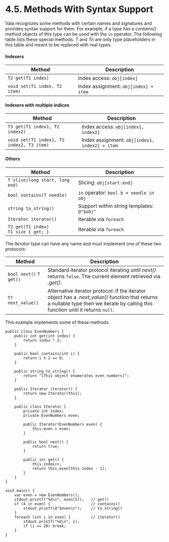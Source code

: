 # 4.5. Methods With Syntax Support

Vala recognizes some methods with certain names and signatures and
provides syntax support for them. For example, if a type has a
*contains()* method objects of this type can be used with the `in`
operator. The following table lists these special methods. *T* and *Tn*
are only type placeholders in this table and meant to be replaced with
real types.

#### Indexers
| Method                        | Description                           |
|-------------------------------|---------------------------------------|
| `T2 get(T1 index)`            | Index access: `obj[index]`            |
| `void set(T1 index, T2 item)` | Index assignment: `obj[index] = item` |

#### Indexers with multiple indices
| Method                                    | Description                                    |
|-------------------------------------------|------------------------------------------------|
| `T3 get(T1 index1, T2 index2)`            | Index access: `obj[index1, index2]`            |
| `void set(T1 index1, T2 index2, T3 item)` | Index assignment: `obj[index1, index2] = item` |

#### Others
| Method                                      | Description                                |
|---------------------------------------------|--------------------------------------------|
| `T slice(long start, long end)`             | Slicing: `obj[start:end]`                  |
| `bool contains(T needle)`                   | `in` operator: `bool b = needle in obj`    |
| `string to_string()`                        | Support within string templates: `@"$obj"` |
| `Iterator iterator()`                       | Iterable via `foreach`                     |
| `T2 get(T1 index)` <br/> `T1 size { get; }` | Iterable via `foreach`                     |

The *Iterator* type can have any name and must implement one of these
two protocols:

| Method                  | Description                                                                                                                                                                         |
|-------------------------|-------------------------------------------------------------------------------------------------------------------------------------------------------------------------------------|
| `bool next()` `T get()` | Standard iterator protocol iterating until _next()_ returns `false`. The current element retrieved via _.get()_.                                                                    |
| `T? next_value()`       | Alternative iterator protocol: If the iterator object has a _.next_value()_ function that returns a nullable type then we iterate by calling this function until it returns `null`. |

This example implements some of these methods:

```vala
public class EvenNumbers {
    public int get(int index) {
        return index * 2;
    }

    public bool contains(int i) {
        return i % 2 == 0;
    }

    public string to_string() {
        return "[This object enumerates even numbers]";
    }

    public Iterator iterator() {
        return new Iterator(this);
    }

    public class Iterator {
        private int index;
        private EvenNumbers even;

        public Iterator(EvenNumbers even) {
            this.even = even;
        }

        public bool next() {
            return true;
        }

        public int get() {
            this.index++;
            return this.even[this.index - 1];
        }
    }
}

void main() {
    var even = new EvenNumbers();
    stdout.printf("%d\n", even[5]);   // get()
    if (4 in even) {                  // contains()
        stdout.printf(@"$even\n");    // to_string()
    }
    foreach (int i in even) {         // iterator()
        stdout.printf("%d\n", i);
        if (i == 20) break;
    }
}
```
